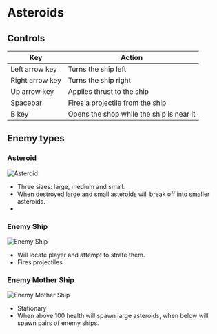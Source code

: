 # Asteroids

## Controls

| Key  | Action |
| ------------- | ------------- |
| Left arrow key  | Turns the ship left  |
| Right arrow key  | Turns the ship right  |
| Up arrow key  | Applies thrust to the ship  |
| Spacebar  | Fires a projectile from the ship  |
| B key | Opens the shop while the ship is near it   |

## Enemy types

### Asteroid
![Asteroid](https://i.imgur.com/teZJInvl.png)
* Three sizes: large, medium and small.
* When destroyed large and small asteroids will break off into smaller asteroids.
* 
 


### Enemy Ship
![Enemy Ship](https://i.imgur.com/KMbXAwql.png)
* Will locate player and attempt to strafe them.
* Fires projectiles


### Enemy Mother Ship
![Enemy Mother Ship](https://i.imgur.com/ZkwtSfTl.png)
* Stationary
* When above 100 health will spawn large asteroids, when below will spawn pairs of enemy ships.




